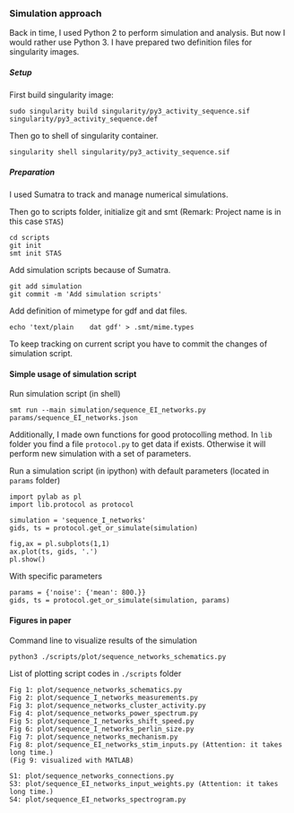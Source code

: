 ### Simulation approach

Back in time, I used Python 2 to perform simulation and analysis. But now I would rather use Python 3.
I have prepared two definition files for singularity images.

##### Setup

First build singularity image:
```
sudo singularity build singularity/py3_activity_sequence.sif singularity/py3_activity_sequence.def
```

Then go to shell of singularity container.
```
singularity shell singularity/py3_activity_sequence.sif
```

##### Preparation

I used Sumatra to track and manage numerical simulations.

Then go to scripts folder, initialize git and smt (Remark: Project name is in this case `STAS`)
```
cd scripts
git init
smt init STAS
```

Add simulation scripts because of Sumatra.
```
git add simulation
git commit -m 'Add simulation scripts'
```


Add definition of mimetype for gdf and dat files.
```
echo 'text/plain    dat gdf' > .smt/mime.types
```


To keep tracking on current script you have to commit the changes of simulation script.


#### Simple usage of simulation script

Run simulation script (in shell)
```
smt run --main simulation/sequence_EI_networks.py params/sequence_EI_networks.json
```

Additionally, I made own functions for good protocolling method.
In `lib` folder you find a file `protocol.py` to get data if exists.
Otherwise it will perform new simulation with a set of parameters.

Run a simulation script (in ipython) with default parameters (located in `params` folder)
```
import pylab as pl
import lib.protocol as protocol

simulation = 'sequence_I_networks'
gids, ts = protocol.get_or_simulate(simulation)

fig,ax = pl.subplots(1,1)
ax.plot(ts, gids, '.')
pl.show()
```

With specific parameters

```
params = {'noise': {'mean': 800.}}
gids, ts = protocol.get_or_simulate(simulation, params)
```


#### Figures in paper

Command line to visualize results of the simulation
```
python3 ./scripts/plot/sequence_networks_schematics.py
```

List of plotting script codes in `./scripts` folder
```
Fig 1: plot/sequence_networks_schematics.py
Fig 2: plot/sequence_I_networks_measurements.py
Fig 3: plot/sequence_networks_cluster_activity.py
Fig 4: plot/sequence_networks_power_spectrum.py
Fig 5: plot/sequence_I_networks_shift_speed.py
Fig 6: plot/sequence_I_networks_perlin_size.py
Fig 7: plot/sequence_networks_mechanism.py
Fig 8: plot/sequence_EI_networks_stim_inputs.py (Attention: it takes long time.)
(Fig 9: visualized with MATLAB)

S1: plot/sequence_networks_connections.py
S3: plot/sequence_EI_networks_input_weights.py (Attention: it takes long time.)
S4: plot/sequence_EI_networks_spectrogram.py
```
